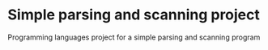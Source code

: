 # Simple parsing and scanning project
 Programming languages project for a simple parsing and scanning program
